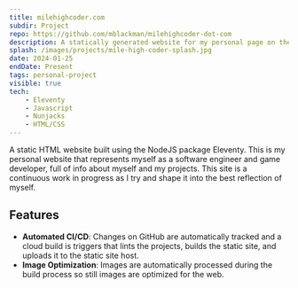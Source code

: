 ```yaml
---
title: milehighcoder.com
subdir: Project
repo: https://github.com/mblackman/milehighcoder-dot-com
description: A statically generated website for my personal page on the web. You are looking at it right now!
splash: /images/projects/mile-high-coder-splash.jpg
date: 2024-01-25
endDate: Present
tags: personal-project
visible: true
tech:
    - Eleventy
    - Javascript
    - Nunjacks
    - HTML/CSS
---
```


A static HTML website built using the NodeJS package Eleventy. This is my personal website that represents myself as a software engineer and game developer, full of info about myself and my projects. This site is a continuous work in progress as I try and shape it into the best reflection of myself.

## Features

- **Automated CI/CD**: Changes on GitHub are automatically tracked and a cloud build is triggers that lints the projects, builds the static site, and uploads it to the static site host.
- **Image Optimization**: Images are automatically processed during the build process so still images are optimized for the web.
